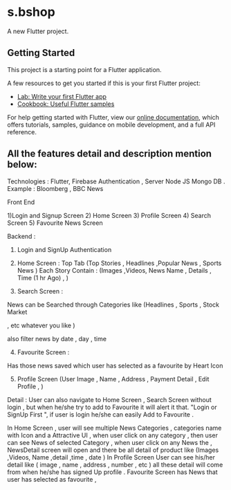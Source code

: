 # s.bshop

A new Flutter project.

## Getting Started

This project is a starting point for a Flutter application.

A few resources to get you started if this is your first Flutter project:

- [Lab: Write your first Flutter app](https://flutter.dev/docs/get-started/codelab)
- [Cookbook: Useful Flutter samples](https://flutter.dev/docs/cookbook)

For help getting started with Flutter, view our
[online documentation](https://flutter.dev/docs), which offers tutorials,
samples, guidance on mobile development, and a full API reference.

## All the features detail and description mention below:
Technologies : Flutter, Firebase Authentication , Server Node JS Mongo DB .
Example : Bloomberg , BBC News

Front End

1)Login and Signup Screen
2) Home Screen
3) Profile Screen
4) Search Screen
5) Favourite News Screen

Backend :

1) Login and SignUp Authentication
2) Home Screen :
Top Tab (Top Stories , Headlines ,Popular News , Sports News )
Each Story Contain : (Images ,Videos, News Name , Details , Time (1 hr Ago) , )

3) Search Screen :

News can be Searched through Categories like (Headlines , Sports , Stock Market

, etc whatever you like )

also filter news by date , day , time

4) Favourite Screen :

Has those news saved which user has selected as a favourite by Heart Icon

5) Profile Screen (User Image , Name , Address , Payment Detail , Edit Profile , )

Detail : User can also navigate to Home Screen , Search Screen without login , but when he/she try to
add to Favourite it will alert it that. "Login or SignUp First ", if user is login he/she can easily Add to
Favourite .

In Home Screen , user will see multiple News Categories , categories name with Icon and a Attractive UI ,
when user click on any category , then user can see News of selected Category ,
when user click on any News the , NewsDetail screen will open and there be all detail of product like
(Images ,Videos, Name ,detail ,time , date )
In Profile Screen User can see his/her detail like ( image , name , address , number , etc ) all these detail
will come from when he/she has signed Up profile .
Favourite Screen has News that user has selected as favourite ,